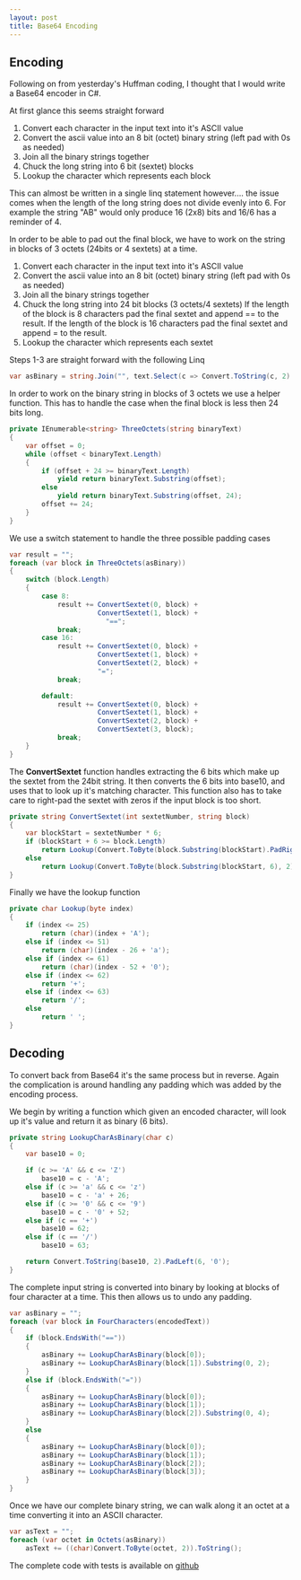 ```yaml
---
layout: post
title: Base64 Encoding
---
```


## Encoding

Following on from yesterday's Huffman coding,  I thought that I would write a Base64 encoder in C#.

At first glance this seems straight forward

1.  Convert each character in the input text into it's ASCII value
2.  Convert the ascii value into an 8 bit (octet) binary string (left pad with 0s as needed)
3.  Join all the binary strings together
4.  Chuck the long string into 6 bit (sextet) blocks
5.  Lookup the character which represents each block

This can almost be written in a single linq statement however....  the issue comes when the length of the long string does not divide evenly into 6.  For example the string "AB" would only produce 16 (2x8) bits and 16/6 has a reminder of 4.

In order to be able to pad out the final block, we have to work on the string in blocks of 3 octets (24bits or 4 sextets) at a time.

1.  Convert each character in the input text into it's ASCII value
2.  Convert the ascii value into an 8 bit (octet) binary string (left pad with 0s as needed)
3.  Join all the binary strings together
4.  Chuck the long string into 24 bit blocks (3 octets/4 sextets)
        If the length of the block is 8 characters pad the final sextet and append == to the result.
        If the length of the block is 16 characters pad the final sextet and append = to the result.
5.  Lookup the character which represents each sextet


Steps 1-3 are straight forward with the following Linq

```c#
var asBinary = string.Join("", text.Select(c => Convert.ToString(c, 2).PadLeft(8, '0')));
```

In order to work on the binary string in blocks of 3 octets we use a helper function.  This has to handle the case when the final block is less then 24 bits long.

```c#
private IEnumerable<string> ThreeOctets(string binaryText)
{
    var offset = 0;
    while (offset < binaryText.Length)
    {
        if (offset + 24 >= binaryText.Length)
            yield return binaryText.Substring(offset);
        else
            yield return binaryText.Substring(offset, 24);
        offset += 24;
    }
}
```

We use a switch statement to handle the three possible padding cases

```c#
var result = "";
foreach (var block in ThreeOctets(asBinary))
{
    switch (block.Length)
    {
        case 8:
            result += ConvertSextet(0, block) +
                      ConvertSextet(1, block) +
                        "==";
            break;
        case 16:
            result += ConvertSextet(0, block) +
                      ConvertSextet(1, block) +
                      ConvertSextet(2, block) +
                      "=";
            break;

        default:
            result += ConvertSextet(0, block) +
                      ConvertSextet(1, block) +
                      ConvertSextet(2, block) +
                      ConvertSextet(3, block);
            break;
    }
}
```

The __ConvertSextet__ function handles extracting the 6 bits which make up the sextet from the 24bit string.  It then converts the 6 bits into base10,  and uses that to look up it's matching character.  This function also has to take care to right-pad the sextet with zeros if the input block is too short. 

```c#
private string ConvertSextet(int sextetNumber, string block)
{
    var blockStart = sextetNumber * 6;
    if (blockStart + 6 >= block.Length)
        return Lookup(Convert.ToByte(block.Substring(blockStart).PadRight(6, '0'), 2)).ToString();
    else
        return Lookup(Convert.ToByte(block.Substring(blockStart, 6), 2)).ToString();
}
```

Finally we have the lookup function

```c#
private char Lookup(byte index)
{
    if (index <= 25)
        return (char)(index + 'A');
    else if (index <= 51)
        return (char)(index - 26 + 'a');
    else if (index <= 61)
        return (char)(index - 52 + '0');
    else if (index <= 62)
        return '+';
    else if (index <= 63)
        return '/';
    else
        return ' ';
}
```

## Decoding

To convert back from Base64 it's the same process but in reverse.  Again the complication is around handling any padding which was added by the encoding process.

We begin by writing a function which given an encoded character,  will look up it's value and return it as binary (6 bits).

```c#
private string LookupCharAsBinary(char c)
{
    var base10 = 0;

    if (c >= 'A' && c <= 'Z')
        base10 = c - 'A';
    else if (c >= 'a' && c <= 'z')
        base10 = c - 'a' + 26;
    else if (c >= '0' && c <= '9')
        base10 = c - '0' + 52;
    else if (c == '+')
        base10 = 62;
    else if (c == '/')
        base10 = 63;

    return Convert.ToString(base10, 2).PadLeft(6, '0');
}
```

The complete input string is converted into binary by looking at blocks of four character at a time.  This then allows us to undo any padding.

```c#
var asBinary = "";
foreach (var block in FourCharacters(encodedText))
{
    if (block.EndsWith("=="))
    {
        asBinary += LookupCharAsBinary(block[0]);
        asBinary += LookupCharAsBinary(block[1]).Substring(0, 2);
    }
    else if (block.EndsWith("="))
    {
        asBinary += LookupCharAsBinary(block[0]);
        asBinary += LookupCharAsBinary(block[1]);
        asBinary += LookupCharAsBinary(block[2]).Substring(0, 4);
    }
    else
    {
        asBinary += LookupCharAsBinary(block[0]);
        asBinary += LookupCharAsBinary(block[1]);
        asBinary += LookupCharAsBinary(block[2]);
        asBinary += LookupCharAsBinary(block[3]);
    }
}
```

Once we have our complete binary string,  we can walk along it an octet at a time converting it into an ASCII character.

```c#
var asText = "";
foreach (var octet in Octets(asBinary))
    asText += ((char)Convert.ToByte(octet, 2)).ToString();
```

The complete code with tests is available on [github](https://github.com/DavidBetteridge/Base64Encoder) 
